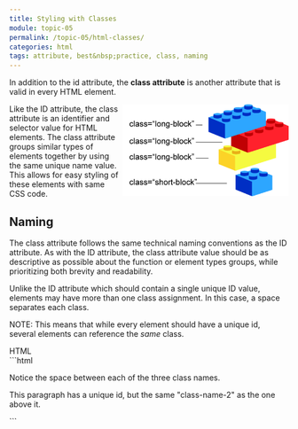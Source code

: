 ```yaml
---
title: Styling with Classes
module: topic-05
permalink: /topic-05/html-classes/
categories: html
tags: attribute, best&nbsp;practice, class, naming
---
```


<div class="divider-heading"></div>

In addition to the id attribute, the **class attribute** is another attribute that is valid in every HTML element.

<div class="container-row">
  <img src="../img/legos-classes.png" alt="stacked building blocks with similar class names" title="Similar blocks can have the same class!" style="float: right; width:300px; margin-top: 0; " />

  <p>Like the ID attribute, the class attribute is an identifier and selector value for HTML elements. The class attribute groups similar types of elements together by using the same unique name value. This allows for easy styling of these elements with same CSS code.</p>
</div>

## Naming
The class attribute follows the same technical naming conventions as the ID attribute. As with the ID attribute, the class attribute value should be as descriptive as possible about the function or element types groups, while prioritizing both brevity and readability.

Unlike the ID attribute which should contain a single unique ID value, elements may have more than one class assignment. In this case, a space separates each class.

<span class="label label-info">NOTE:</span> This means that while every element should have a unique id, several elements can reference the _same_ class.

<div id="code-heading">HTML</div>
```html
<div id="example-1" class="class-name-1 class-name-2 notice-the-space">
    <p>Notice the space between each of the three class names.</p>
</div>

<div id="example-2" class="class-name-2">
    <p>This paragraph has a unique id, but the same "class-name-2" as the one above it.</p>
</div>
```
